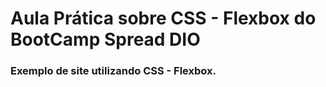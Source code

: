 # Aula Prática sobre CSS - Flexbox do BootCamp Spread DIO
### Exemplo de site utilizando CSS - Flexbox.
